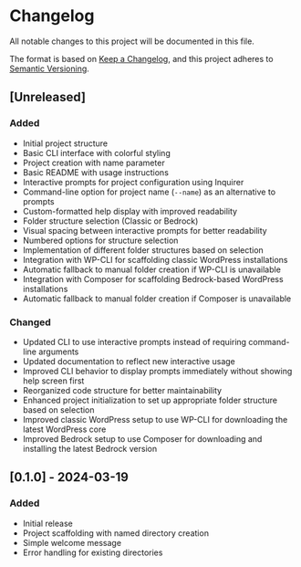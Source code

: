# Changelog

All notable changes to this project will be documented in this file.

The format is based on [Keep a Changelog](https://keepachangelog.com/en/1.0.0/),
and this project adheres to [Semantic Versioning](https://semver.org/spec/v2.0.0.html).

## [Unreleased]

### Added
- Initial project structure
- Basic CLI interface with colorful styling
- Project creation with name parameter
- Basic README with usage instructions
- Interactive prompts for project configuration using Inquirer
- Command-line option for project name (`--name`) as an alternative to prompts
- Custom-formatted help display with improved readability
- Folder structure selection (Classic or Bedrock)
- Visual spacing between interactive prompts for better readability
- Numbered options for structure selection
- Implementation of different folder structures based on selection
- Integration with WP-CLI for scaffolding classic WordPress installations
- Automatic fallback to manual folder creation if WP-CLI is unavailable
- Integration with Composer for scaffolding Bedrock-based WordPress installations
- Automatic fallback to manual folder creation if Composer is unavailable

### Changed
- Updated CLI to use interactive prompts instead of requiring command-line arguments
- Updated documentation to reflect new interactive usage
- Improved CLI behavior to display prompts immediately without showing help screen first
- Reorganized code structure for better maintainability
- Enhanced project initialization to set up appropriate folder structure based on selection
- Improved classic WordPress setup to use WP-CLI for downloading the latest WordPress core
- Improved Bedrock setup to use Composer for downloading and installing the latest Bedrock version

## [0.1.0] - 2024-03-19

### Added
- Initial release
- Project scaffolding with named directory creation
- Simple welcome message
- Error handling for existing directories 